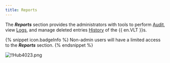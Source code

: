 ```yaml
---
title: Reports
---
```

The ***Reports*** section provides the administrators with tools to perform [Audit](/hub/web-interface/hub-overview/reports/audit/), view [Logs](/hub/web-interface/hub-overview/reports/logs/), and manage deleted entries [History](/hub/web-interface/hub-overview/reports/history/) of the {{ en.VLT }}s. 

{% snippet icon.badgeInfo %} 
Non-admin users will have a limited access to the ***Reports*** section. 
{% endsnippet %}
 
![!!Hub4023.png](https://webdevolutions.azureedge.net/docs/en/hub/Hub4023.png)
